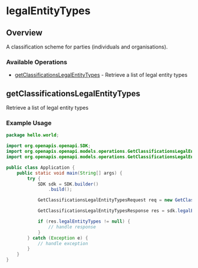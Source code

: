 # legalEntityTypes

## Overview

A classification scheme for parties (individuals and organisations).


### Available Operations

* [getClassificationsLegalEntityTypes](#getclassificationslegalentitytypes) - Retrieve a list of legal entity types

## getClassificationsLegalEntityTypes

Retrieve a list of legal entity types

### Example Usage

```java
package hello.world;

import org.openapis.openapi.SDK;
import org.openapis.openapi.models.operations.GetClassificationsLegalEntityTypesRequest;
import org.openapis.openapi.models.operations.GetClassificationsLegalEntityTypesResponse;

public class Application {
    public static void main(String[] args) {
        try {
            SDK sdk = SDK.builder()
                .build();

            GetClassificationsLegalEntityTypesRequest req = new GetClassificationsLegalEntityTypesRequest("consequatur");            

            GetClassificationsLegalEntityTypesResponse res = sdk.legalEntityTypes.getClassificationsLegalEntityTypes(req);

            if (res.legalEntityTypes != null) {
                // handle response
            }
        } catch (Exception e) {
            // handle exception
        }
    }
}
```
